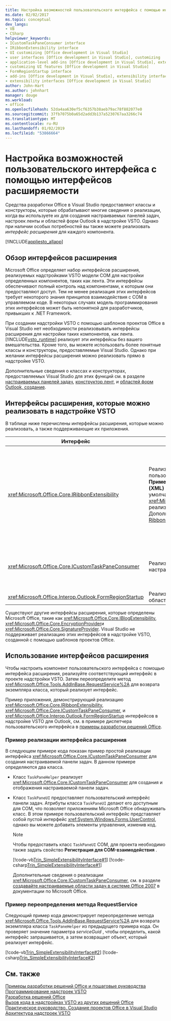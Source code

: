 ```yaml
---
title: Настройка возможностей пользовательского интерфейса с помощью интерфейсов расширяемости
ms.date: 02/02/2017
ms.topic: conceptual
dev_langs:
- VB
- CSharp
helpviewer_keywords:
- ICustomTaskPaneConsumer interface
- IRibbonExtensibility interface
- UI customizing [Office development in Visual Studio]
- user interfaces [Office development in Visual Studio], customizing
- application-level add-ins [Office development in Visual Studio], extensibility interfaces
- customizing UI features [Office development in Visual Studio]
- FormRegionStartup interface
- add-ins [Office development in Visual Studio], extensibility interfaces
- extensibility interfaces [Office development in Visual Studio]
author: John-Hart
ms.author: johnhart
manager: douge
ms.workload:
- office
ms.openlocfilehash: 52da4aa630ef5cf6357b38aeb79ac78f882077e0
ms.sourcegitcommit: 37fb7075b0a65d2add3b137a5230767aa3266c74
ms.translationtype: MT
ms.contentlocale: ru-RU
ms.lasthandoff: 01/02/2019
ms.locfileid: "53866664"
---
```

# <a name="customize-ui-features-by-using-extensibility-interfaces"></a>Настройка возможностей пользовательского интерфейса с помощью интерфейсов расширяемости
  Средства разработки Office в Visual Studio предоставляют классы и конструкторы, которые обрабатывают многие сведения о реализации, когда вы используете их для создания настраиваемых панелей задач, настроек ленты и областей форм Outlook в надстройке VSTO. Однако при наличии особых потребностей вы также можете реализовать *интерфейс расширения* для каждого компонента.  
  
 [!INCLUDE[appliesto_allapp](../vsto/includes/appliesto-allapp-md.md)]  
  
## <a name="overview-of-extensibility-interfaces"></a>Обзор интерфейсов расширения  
 Microsoft Office определяет набор интерфейсов расширения, реализуемых надстройками VSTO модели COM для настройки определенных компонентов, таких как лента. Эти интерфейсы обеспечивают полный контроль над компонентами, к которым они предоставляют доступ. Тем не менее реализация этих интерфейсов требует некоторого знания принципов взаимодействия с COM в управляемом коде. В некоторых случаях модель программирования этих интерфейсов может быть непонятной для разработчиков, привыкших к .NET Framework.  
  
 При создании надстройки VSTO с помощью шаблонов проектов Office в Visual Studio нет необходимости реализовывать интерфейсы расширения для настройки таких компонентов, как лента. [!INCLUDE[vsto_runtime](../vsto/includes/vsto-runtime-md.md)] реализует эти интерфейсы без вашего вмешательства. Кроме того, вы можете использовать более понятные классы и конструкторы, предоставляемые Visual Studio. Однако при желании интерфейсы расширения можно реализовать прямо в надстройке VSTO.  
  
 Дополнительные сведения о классах и конструкторах, предоставляемых Visual Studio для этих функций см. в разделе [настраиваемых панелей задач](../vsto/custom-task-panes.md), [конструктор лент](../vsto/ribbon-designer.md), и [областей форм Outlook, создание](../vsto/creating-outlook-form-regions.md).  
  
## <a name="extensibility-interfaces-you-can-implement-in-a-vsto-add-in"></a>Интерфейсы расширения, которые можно реализовать в надстройке VSTO  
 В таблице ниже перечислены интерфейсы расширения, которые можно реализовать, а также поддерживающие их приложения.  
  
|Интерфейс|Описание|Приложения|  
|---------------|-----------------|------------------|  
|<xref:Microsoft.Office.Core.IRibbonExtensibility>|Реализуйте этот интерфейс для настройки пользовательского интерфейса ленты. **Примечание.**  Вы можете добавить **Лента (XML)** элемента в проект для создания по умолчанию <xref:Microsoft.Office.Core.IRibbonExtensibility> реализацию в надстройке VSTO. Дополнительные сведения см. в разделе [Ribbon XML](../vsto/ribbon-xml.md).|Excel<br /><br /> [!INCLUDE[InfoPath_15_short](../vsto/includes/infopath-15-short-md.md)]<br /><br /> InfoPath 2010<br /><br /> Outlook - приложение<br /><br /> PowerPoint<br /><br /> Проект<br /><br /> Visio<br /><br /> Слово|  
|<xref:Microsoft.Office.Core.ICustomTaskPaneConsumer>|Реализуйте этот интерфейс для создания настраиваемой панели задач.|Excel<br /><br /> Outlook - приложение<br /><br /> PowerPoint<br /><br /> Слово|  
|<xref:Microsoft.Office.Interop.Outlook.FormRegionStartup>|Реализуйте этот интерфейс для создания области формы Outlook.|Outlook - приложение|  
  
 Существуют другие интерфейсы расширения, которые определены Microsoft Office, такие как <xref:Microsoft.Office.Core.IBlogExtensibility>, <xref:Microsoft.Office.Core.EncryptionProvider>и <xref:Microsoft.Office.Core.SignatureProvider>. Visual Studio не поддерживает реализацию этих интерфейсов в надстройке VSTO, созданной с помощью шаблонов проектов Office.  
  
## <a name="use-extensibility-interfaces"></a>Использование интерфейсов расширения  
 Чтобы настроить компонент пользовательского интерфейса с помощью интерфейса расширения, реализуйте соответствующий интерфейс в проекте надстройки VSTO. Затем переопределите метод <xref:Microsoft.Office.Tools.AddInBase.RequestService%2A> для возврата экземпляра класса, который реализует интерфейс.  
  
 Пример приложения, демонстрирующий реализацию <xref:Microsoft.Office.Core.IRibbonExtensibility>, <xref:Microsoft.Office.Core.ICustomTaskPaneConsumer>, и <xref:Microsoft.Office.Interop.Outlook.FormRegionStartup> интерфейсов в надстройке VSTO для Outlook, см. в примере диспетчера пользовательского интерфейса в [примеры разработки решений Office](../vsto/office-development-samples.md).  
  
### <a name="example-of-implementing-an-extensibility-interface"></a>Пример реализации интерфейса расширения  
 В следующем примере кода показан пример простой реализации интерфейса <xref:Microsoft.Office.Core.ICustomTaskPaneConsumer> для создания настраиваемой панели задач. В данном примере определяются два класса.  
  
- Класс `TaskPaneHelper` реализует <xref:Microsoft.Office.Core.ICustomTaskPaneConsumer> для создания и отображения настраиваемой панели задач.  
  
- Класс `TaskPaneUI` предоставляет пользовательский интерфейс панели задач. Атрибуты класса `TaskPaneUI` делают его доступным для COM, что позволяет приложениям Microsoft Office обнаруживать класс. В этом примере пользовательский интерфейс представляет собой пустой интерфейс <xref:System.Windows.Forms.UserControl>, однако вы можете добавить элементы управления, изменив код.  
  
  > [!NOTE]  
  >  Чтобы предоставить класс `TaskPaneUI` COM, для проекта необходимо также задать свойство **Регистрация для COM-взаимодействия** .  
  
  [!code-vb[Trin_SimpleExtensibilityInterface#1](../vsto/codesnippet/VisualBasic/Trin_SimpleExtensibilityInterface/ThisAddIn.vb#1)]
  [!code-csharp[Trin_SimpleExtensibilityInterface#1](../vsto/codesnippet/CSharp/Trin_SimpleExtensibilityInterface/ThisAddIn.cs#1)]  
  
  Дополнительные сведения о реализации <xref:Microsoft.Office.Core.ICustomTaskPaneConsumer>, см. в разделе [создавайте настраиваемые области задач в системе Office 2007](/previous-versions/office/developer/office-2007/aa338197(v=office.12)) в документации по Microsoft Office.  
  
### <a name="example-of-overriding-the-requestservice-method"></a>Пример переопределения метода RequestService  
 Следующий пример кода демонстрирует переопределение метода <xref:Microsoft.Office.Tools.AddInBase.RequestService%2A> для возврата экземпляра класса `TaskPaneHelper` из предыдущего примера кода. Он проверяет значение параметра *serviceGuid* , чтобы определить, какой интерфейс запрашивается, а затем возвращает объект, который реализует интерфейс.  
  
 [!code-vb[Trin_SimpleExtensibilityInterface#2](../vsto/codesnippet/VisualBasic/Trin_SimpleExtensibilityInterface/ThisAddIn.vb#2)]
 [!code-csharp[Trin_SimpleExtensibilityInterface#2](../vsto/codesnippet/CSharp/Trin_SimpleExtensibilityInterface/ThisAddIn.cs#2)]  
  
## <a name="see-also"></a>См. также  
 [Примеры разработки решений Office и пошаговые руководства](../vsto/office-development-samples-and-walkthroughs.md)   
 [Программирование надстроек VSTO](../vsto/programming-vsto-add-ins.md)   
 [Разработка решений Office](../vsto/developing-office-solutions.md)   
 [Вызов кода в надстройках VSTO из других решений Office](../vsto/calling-code-in-vsto-add-ins-from-other-office-solutions.md)   
 [Практическое руководство. Создание проектов Office в Visual Studio](../vsto/how-to-create-office-projects-in-visual-studio.md)   
 [Архитектура надстроек VSTO](../vsto/architecture-of-vsto-add-ins.md)  
